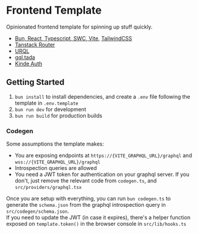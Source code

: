 # Frontend Template 

Opinionated frontend template for spinning up stuff quickly.

- [Bun, React, Typescript, SWC, Vite](https://vitejs.dev/guide/), [TailwindCSS](https://tailwindcss.com/docs/guides/vite)
- [Tanstack Router](https://tanstack.com/router/latest/docs/framework/react/overview)
- [URQL](https://commerce.nearform.com/open-source/urql/)
- [gql.tada](https://gql-tada.0no.co/)
- [Kinde Auth](https://kinde.com/)

## Getting Started 

1. `bun install` to install dependencies, and create a `.env` file following the template in `.env.template`
2. `bun run dev` for development 
3. `bun run build` for production builds

### Codegen 

Some assumptions the template makes: 
- You are exposing endpoints at `https://{VITE_GRAPHQL_URL}/graphql` and `wss://{VITE_GRAPHQL_URL}/graphql`
- Introspection queries are allowed
- You need a JWT token for authentication on your graphql server. If you don't, just remove the relevant code from `codegen.ts`, and `src/providers/graphql.tsx`

Once you are setup with everything, you can run `bun codegen.ts` to generate the `schema.json` from the graphql introspection query in `src/codegen/schema.json`.  
If you need to update the JWT (in case it expires), there's a helper function exposed on `template.token()` in the browser console in `src/lib/hooks.ts` 